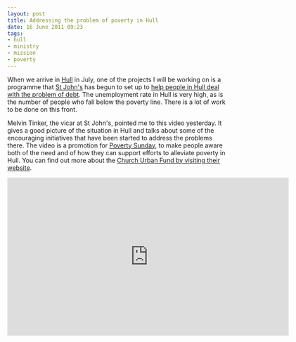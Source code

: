 ```yaml
---
layout: post
title: Addressing the problem of poverty in Hull
date: 16 June 2011 09:23
tags:
- hull
- ministry
- mission
- poverty
---
```

<p>When we arrive in <a href="http://en.wikipedia.org/wiki/Kingston-Upon-Hull">Hull</a> in July, one of the projects I will be working on is a programme that <a href="http://stjohnnewland.org.uk/">St John's</a> has begun to set up to <a href="http://stjohnnewland.org.uk/cap.htm">help people in Hull deal with the problem of debt</a>. The unemployment rate in Hull is very high, as is the number of people who fall below the poverty line. There is a lot of work to be done on this front.</p>
<p>Melvin Tinker, the vicar at St John's, pointed me to this video yesterday. It gives a good picture of the situation in Hull and talks about some of the encouraging initiatives that have been started to address the problems there. The video is a promotion for <a href="http://www.cuf.org.uk/act/poverty-sunday">Poverty Sunday</a>, to make people aware both of the need and of how they can support efforts to alleviate poverty in Hull. You can find out more about the <a href="http://www.cuf.org.uk">Church Urban Fund by visiting their website</a>.</p>

<iframe width="640" height="360" src="http://www.youtube.com/embed/iFOI4k9Dq8o?rel=0" frameborder="0" allowfullscreen></iframe>
